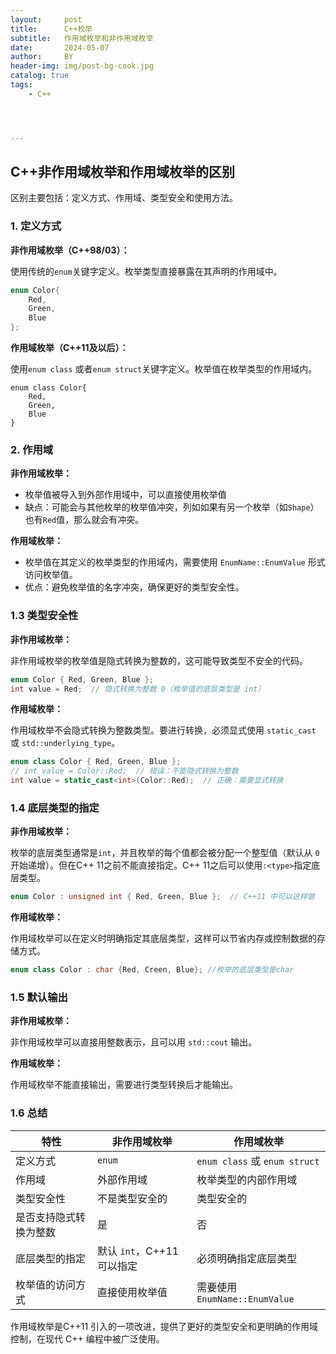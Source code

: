 ```yaml
---
layout:     post
title:      C++枚举
subtitle:   作用域枚举和非作用域枚举
date:       2024-05-07
author:     BY
header-img: img/post-bg-cook.jpg
catalog: true
tags:
    - C++




---
```


## C++非作用域枚举和作用域枚举的区别

区别主要包括：定义方式、作用域、类型安全和使用方法。

### 1. 定义方式

**非作用域枚举（C++98/03）：**

使用传统的`enum`关键字定义。枚举类型直接暴露在其声明的作用域中。

```C++
enum Color{
    Red,
    Green,
    Blue
};
```

**作用域枚举（C++11及以后）：**

使用`enum class` 或者`enum struct`关键字定义。枚举值在枚举类型的作用域内。

```
enum class Color{
	Red,
	Green,
	Blue
}
```

### 2. 作用域

**非作用域枚举：**

- 枚举值被导入到外部作用域中，可以直接使用枚举值
- 缺点：可能会与其他枚举的枚举值冲突，列如如果有另一个枚举（如`Shape`）也有`Red`值，那么就会有冲突。

**作用域枚举：**

- 枚举值在其定义的枚举类型的作用域内，需要使用 `EnumName::EnumValue` 形式访问枚举值。
- 优点：避免枚举值的名字冲突，确保更好的类型安全性。

### 1.3 类型安全性

**非作用域枚举：**

非作用域枚举的枚举值是隐式转换为整数的，这可能导致类型不安全的代码。

```c++
enum Color { Red, Green, Blue };
int value = Red;  // 隐式转换为整数 0（枚举值的底层类型是 int）
```

**作用域枚举：**

作用域枚举不会隐式转换为整数类型。要进行转换，必须显式使用 `static_cast` 或 `std::underlying_type`。

```c++
enum class Color { Red, Green, Blue };
// int value = Color::Red;  // 错误：不能隐式转换为整数
int value = static_cast<int>(Color::Red);  // 正确：需要显式转换
```

### 1.4 底层类型的指定

**非作用域枚举：**

枚举的底层类型通常是`int`，并且枚举的每个值都会被分配一个整型值（默认从 `0` 开始递增）。但在C++ 11之前不能直接指定。C++ 11之后可以使用`:<type>`指定底层类型。

```c++
enum Color : unsigned int { Red, Green, Blue };  // C++11 中可以这样做
```

**作用域枚举：**

作用域枚举可以在定义时明确指定其底层类型，这样可以节省内存或控制数据的存储方式。

```C++
enum class Color : char {Red, Creen, Blue}; //枚举的底层类型是char
```

### 1.5 默认输出

**非作用域枚举：**

非作用域枚举可以直接用整数表示，且可以用 `std::cout` 输出。

**作用域枚举：**

作用域枚举不能直接输出，需要进行类型转换后才能输出。

### 1.6 总结

| 特性                   | 非作用域枚举               | 作用域枚举                     |
| ---------------------- | -------------------------- | ------------------------------ |
| 定义方式               | `enum`                     | `enum class` 或 `enum struct`  |
| 作用域                 | 外部作用域                 | 枚举类型的内部作用域           |
| 类型安全性             | 不是类型安全的             | 类型安全的                     |
| 是否支持隐式转换为整数 | 是                         | 否                             |
| 底层类型的指定         | 默认 `int`，C++11 可以指定 | 必须明确指定底层类型           |
| 枚举值的访问方式       | 直接使用枚举值             | 需要使用 `EnumName::EnumValue` |

作用域枚举是C++11 引入的一项改进，提供了更好的类型安全和更明确的作用域控制，在现代 C++ 编程中被广泛使用。